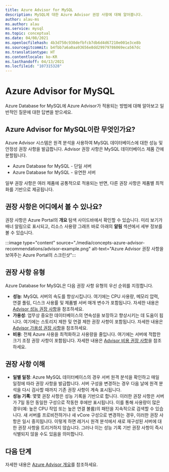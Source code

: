 ```yaml
---
title: Azure Advisor for MySQL
description: MySQL에 대한 Azure Advisor 권장 사항에 대해 알아봅니다.
author: alau-ms
ms.author: alau
ms.service: mysql
ms.topic: conceptual
ms.date: 04/08/2021
ms.openlocfilehash: 4b3d750c930defbfcb7db6d4d67210e001e3ce8b
ms.sourcegitcommit: b4fbb7a6a0aa93656e8dd29979786069eca567dc
ms.translationtype: HT
ms.contentlocale: ko-KR
ms.lasthandoff: 04/13/2021
ms.locfileid: "107315328"
---
```

# <a name="azure-advisor-for-mysql"></a>Azure Advisor for MySQL
Azure Database for MySQL에 Azure Advisor가 적용되는 방법에 대해 알아보고 일반적인 질문에 대한 답변을 받으세요.
## <a name="what-is-azure-advisor-for-mysql"></a>Azure Advisor for MySQL이란 무엇인가요?
Azure Advisor 시스템은 원격 분석을 사용하여 MySQL 데이터베이스에 대한 성능 및 안정성 권장 사항을 발급합니다. Advisor 권장 사항은 MySQL 데이터베이스 제품 간에 분할됩니다.
* Azure Database for MySQL - 단일 서버
* Azure Database for MySQL - 유연한 서버

일부 권장 사항은 여러 제품에 공통적으로 적용되는 반면, 다른 권장 사항은 제품별 최적화를 기반으로 제공됩니다.
## <a name="where-can-i-view-my-recommendations"></a>권장 사항은 어디에서 볼 수 있나요?
권장 사항은 Azure Portal의 **개요** 탐색 사이드바에서 확인할 수 있습니다. 미리 보기가 배너 알림으로 표시되고, 리소스 사용량 그래프 바로 아래의 **알림** 섹션에서 세부 정보를 볼 수 있습니다.

:::image type="content" source="./media/concepts-azure-advisor-recommendations/advisor-example.png" alt-text="Azure Advisor 권장 사항을 보여주는 Azure Portal의 스크린샷":::

## <a name="recommendation-types"></a>권장 사항 유형
Azure Database for MySQL은 다음 권장 사항 유형의 우선 순위를 지정합니다.
* **성능**: MySQL 서버의 속도를 향상시킵니다. 여기에는 CPU 사용량, 메모리 압력, 연결 풀링, 디스크 사용률 및 제품별 서버 매개 변수가 포함됩니다. 자세한 내용은 [Advisor 성능 권장 사항](../advisor/advisor-performance-recommendations.md)을 참조하세요.
* **가용성**: 업무상 중요한 데이터베이스의 연속성을 보장하고 향상시키는 데 도움이 됩니다. 여기에는 스토리지 제한 및 연결 제한 권장 사항이 포함됩니다. 자세한 내용은 [Advisor 가용성 권장 사항](../advisor/advisor-high-availability-recommendations.md)을 참조하세요.
* **비용**: 전체 Azure 사용을 최적화하고 사용량을 줄입니다. 여기에는 서버에 적합한 크기 조정 권장 사항이 포함됩니다. 자세한 내용은 [Advisor 비용 권장 사항](../advisor/advisor-cost-recommendations.md)을 참조하세요.

## <a name="understanding-your-recommendations"></a>권장 사항 이해
* **일별 일정**: Azure MySQL 데이터베이스의 경우 서버 원격 분석을 확인하고 매일 일정에 따라 권장 사항을 발급합니다. 서버 구성을 변경하는 경우 다음 날에 원격 분석을 다시 검사할 때까지 기존 권장 사항이 계속 표시됩니다. 
* **성능 기록**: 몇몇 권장 사항은 성능 기록을 기반으로 합니다. 이러한 권장 사항은 서버가 7일 동안 동일한 구성으로 작동한 후에만 표시됩니다. 이를 통해 사용량이 많은 경우(예: 높은 CPU 작업 또는 높은 연결 볼륨)의 패턴을 지속적으로 검색할 수 있습니다. 새 서버를 프로비전하거나 새 vCore 구성으로 변경하는 경우, 이러한 권장 사항은 일시 중지됩니다. 이렇게 하면 레거시 원격 분석에서 새로 재구성된 서버에 대한 권장 사항을 트리거하지 않습니다. 그러나 이는 성능 기록 기반 권장 사항이 즉시 식별되지 않을 수도 있음을 의미합니다.

## <a name="next-steps"></a>다음 단계
자세한 내용은 [Azure Advisor 개요](../advisor/advisor-overview.md)를 참조하세요.
